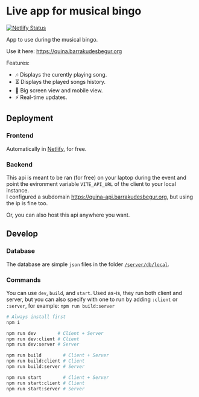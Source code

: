 # Live app for musical bingo

[![Netlify Status](https://api.netlify.com/api/v1/badges/f82f2426-9320-448b-81cb-fbae7bbc44e1/deploy-status)](https://app.netlify.com/sites/quina-musical-barrakudes/deploys)

App to use during the musical bingo.

Use it here: <https://quina.barrakudesbegur.org>

Features:

- 🎶 Displays the curently playing song.
- ⏳ Displays the played songs history.
- 📱 Big screen view and mobile view.
- ⚡️ Real-time updates.

## Deployment

### Frontend

Automatically in [Netlify](https://app.netlify.com/sites/quina-musical-barrakudes/deploys), for free.

### Backend

This api is meant to be ran (for free) on your laptop during the event and point the evironment variable `VITE_API_URL` of the client to your local instance. \
I configured a subdomain <https://quina-api.barrakudesbegur.org>, but using the ip is fine too.

Or, you can also host this api anywhere you want.

## Develop

### Database

The database are simple `json` files in the folder [`/server/db/local`](/server/db/local).

### Commands

You can use `dev`, `build`, and `start`. Used as-is, they run both client and server, but you can also specify with one to run by adding `:client` or `:server`, for example: `npm run build:server`

```zsh
# Always install first
npm i

npm run dev        # Client + Server
npm run dev:client # Client
npm run dev:server # Server

npm run build        # Client + Server
npm run build:client # Client
npm run build:server # Server

npm run start        # Client + Server
npm run start:client # Client
npm run start:server # Server

```
